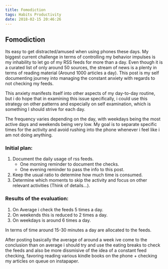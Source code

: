 ```yaml
---
title: Fomodiction
tags: Habits Productivity
date: 2018-02-15 20:46:26
---
```



## Fomodiction

Its easy to get distracted/amused when using phones these days. My biggest current challenge in terms of controlling my behavior impulses is my inhability to let go of my RSS feeds for more than a day. Even though it is a curated list of only around 50 sources, the stream of news is a plenty in terms of reading material (Around 1000 articles a day). This post is my self documenting journey into managing the constant anxiety with regards to not checking my feeds.

This anxiety manifests itself into other aspects of my day-to-day routine, but i do hope that in examining this issue specifically, i could use this strategy on other patterns and especially on self examination, which is something I should strive for each day. 

The frequency varies depending on the day, with weekdays being the most active days and weekends being very low. My goal is to separate specific times for the activity and avoid rushing into the phone whenever i feel like i am not doing anything.

### Initial plan:

1. Document the daily usage of rss feeds.
    * One morning reminder to document the checks.
    * One evening reminder to pass the info to this post.
2. Keep the usual ratio to determine how much time is consumed.
3. Determine which moments to skip the activity and focus on other relevant activities (Think of details...).

### Results of the evaluation:

1. On Average i check the feeds 5 times a day.
2. On weekends this is reduced to 2 times a day.
3. On weekdays is around 6 times a day.

In terms of time around 15-30 minutes a day are allocated to the feeds. 

After posting basically the average of around a week ive come to the conclusion than on average i should try and use the eating breaks to check the feeds and also be more dissmisive of the idea of a constant feed checking, favoring reading various kindle books on the phone + checking my articles on queue on instapaper.